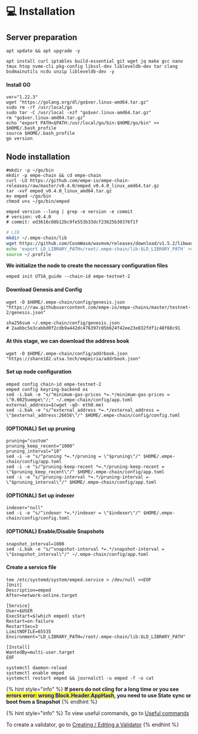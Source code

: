 # 💻 Installation

## Server preparation

```shell
apt update && apt upgrade -y
```

```shell
apt install curl iptables build-essential git wget jq make gcc nano tmux htop nvme-cli pkg-config libssl-dev libleveldb-dev tar clang bsdmainutils ncdu unzip libleveldb-dev -y
```

#### Install GO

```shell
ver="1.22.3"
wget "https://golang.org/dl/go$ver.linux-amd64.tar.gz"
sudo rm -rf /usr/local/go
sudo tar -C /usr/local -xzf "go$ver.linux-amd64.tar.gz"
rm "go$ver.linux-amd64.tar.gz"
echo "export PATH=$PATH:/usr/local/go/bin:$HOME/go/bin" >> $HOME/.bash_profile
source $HOME/.bash_profile
go version
```

## Node installation

```shell
#mkdir -p ~/go/bin
mkdir -p empe-chain && cd empe-chain
curl -LO https://github.com/empe-io/empe-chain-releases/raw/master/v0.4.0/emped_v0.4.0_linux_amd64.tar.gz
tar -xvf emped_v0.4.0_linux_amd64.tar.gz
mv emped ~/go/bin
chmod u+x ~/go/bin/emped

emped version --long | grep -e version -e commit
# version: v0.4.0
# commit: ed3616c08b12bc9fe553b33dcf23625b30376f1f
```

```bash
# LIB
mkdir ~/.empe-chain/lib
wget https://github.com/CosmWasm/wasmvm/releases/download/v1.5.2/libwasmvm.x86_64.so -P $HOME/.empe-chain/lib
echo 'export LD_LIBRARY_PATH=/root/.empe-chain/lib:$LD_LIBRARY_PATH' >> ~/.profile
source ~/.profile
```

**We initialize the node to create the necessary configuration files**

```shell
emped init UTSA_guide --chain-id empe-testnet-2
```

#### Download Genesis and Config

```shell
wget -O $HOME/.empe-chain/config/genesis.json "https://raw.githubusercontent.com/empe-io/empe-chains/master/testnet-2/genesis.json"

sha256sum ~/.empe-chain/config/genesis.json
# 2aabbc5e3cabbd0f2cdb9a442dc476397c05b624f42ee23e832fdf1c48f60c91
```

#### At this stage, we can download the address book

```shell
wget -O $HOME/.empe-chain/config/addrbook.json "https://share102.utsa.tech/empeiria/addrbook.json"
```

#### Set up node configuration

```shell
emped config chain-id empe-testnet-2 
emped config keyring-backend os
sed -i.bak -e "s/^minimum-gas-prices *=.*/minimum-gas-prices = \"0.0025uempe\"/;" ~/.empe-chain/config/app.toml
external_address=$(wget -qO- eth0.me)
sed -i.bak -e "s/^external_address *=.*/external_address = \"$external_address:26656\"/" $HOME/.empe-chain/config/config.toml
```

#### (OPTIONAL) Set up pruning

```shell
pruning="custom"
pruning_keep_recent="1000"
pruning_interval="10"
sed -i -e "s/^pruning *=.*/pruning = \"$pruning\"/" $HOME/.empe-chain/config/app.toml
sed -i -e "s/^pruning-keep-recent *=.*/pruning-keep-recent = \"$pruning_keep_recent\"/" $HOME/.empe-chain/config/app.toml
sed -i -e "s/^pruning-interval *=.*/pruning-interval = \"$pruning_interval\"/" $HOME/.empe-chain/config/app.toml
```

#### (OPTIONAL) Set up indexer

```shell
indexer="null"
sed -i -e "s/^indexer *=.*/indexer = \"$indexer\"/" $HOME/.empe-chain/config/config.toml
```

#### (OPTIONAL) Enable/Disable Snapshots

```shell
snapshot_interval=1000
sed -i.bak -e "s/^snapshot-interval *=.*/snapshot-interval = \"$snapshot_interval\"/" ~/.empe-chain/config/app.toml
```

#### Create a service file

```shell
tee /etc/systemd/system/emped.service > /dev/null <<EOF
[Unit]
Description=emped
After=network-online.target

[Service]
User=$USER
ExecStart=$(which emped) start
Restart=on-failure
RestartSec=3
LimitNOFILE=65535
Environment="LD_LIBRARY_PATH=/root/.empe-chain/lib:$LD_LIBRARY_PATH"

[Install]
WantedBy=multi-user.target
EOF
```

```shell
systemctl daemon-reload
systemctl enable emped
systemctl restart emped && journalctl -u emped -f -o cat
```

{% hint style="info" %}
**If peers do not cling for a long time or you see&#x20;**<mark style="color:blue;">**errors error: wrong Block.Header.AppHash**</mark>**, you need to use State sync or boot from a Snapshot**
{% endhint %}

{% hint style="info" %}
To view useful commands, go to [Useful commands](https://utsa.gitbook.io/services/cosmos-wiki/useful-commands)

To create a validator, go to [Creating / Editing a Validator](https://utsa.gitbook.io/services/cosmos-wiki/creating-editing-a-validator)
{% endhint %}
